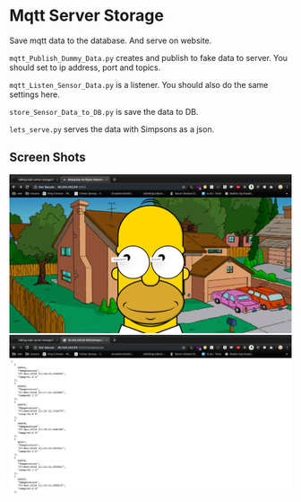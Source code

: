 # Mqtt Server Storage

Save mqtt data to the database. And serve on website.



`mqtt_Publish_Dummy_Data.py` creates and publish to fake data to server.
You should set to ip address, port and topics.


`mqtt_Listen_Sensor_Data.py` is a listener. 
You should also do the same settings here.

`store_Sensor_Data_to_DB.py` is save the data to DB.

`lets_serve.py` serves the data with Simpsons as a json.

## Screen Shots

![main_screen](https://github.com/us/mqtt-server-storage/blob/master/main_screen.png)
![json_screen](https://github.com/us/mqtt-server-storage/blob/master/json.png)



